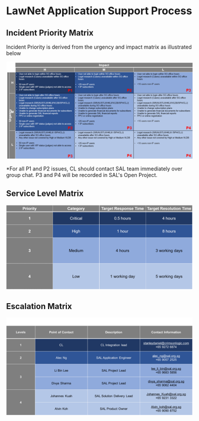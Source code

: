 # LawNet Application Support Process

## Incident Priority Matrix

Incident Priority is derived from the urgency and impact matrix as illustrated below

<a href="./images/incidenprioritymatrix.png" target="_blank">
    <img src="./images/incidenprioritymatrix.png" width=800 />
</a>

*For all P1 and P2 issues, CL should contact SAL team immediately over group chat. P3 and P4 will be recorded in SAL's Open Project.

## Service Level Matrix

<a href="./images/servicelevel.png" target="_blank">
    <img src="./images/servicelevel.png" width=800 />
</a>

## Escalation Matrix

<a href="./images/escalationmatrix.png" target="_blank">
    <img src="./images/escalationmatrix.png" width=800 />
</a>
